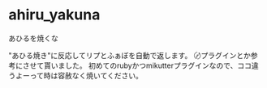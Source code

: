 ahiru_yakuna
============

あひるを焼くな

"あひる焼き"に反応してリプとふぁぼを自動で返します。
〄プラグインとか参考にさせて貰いました。
初めてのrubyかつmikutterプラグインなので、ココ違うよーって時は容赦なく焼いてください。
